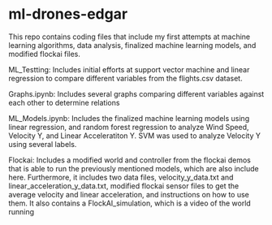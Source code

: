 # ml-drones-edgar

This repo contains coding files that include my first attempts at machine learning algorithms, data analysis, finalized machine learning models, and modified flockai files.

ML_Testting: Includes initial efforts at support vector machine and linear regression to compare different variables from the flights.csv dataset.

Graphs.ipynb: Includes several graphs comparing different variables against each other to determine relations

ML_Models.ipynb: Includes the finalized machine learning models using linear regression, and random forest regression to analyze Wind Speed, Velocity Y, and Linear Acceleratiton Y. SVM was used to analyze Velocity Y using several labels.

Flockai: Includes a modified world and controller from the flockai demos that is able to run the previously mentioned models, which are also include here. Furthermore, it includes two data files, velocity_y_data.txt and linear_acceleration_y_data.txt, modified flockai sensor files to get the average velocity and linear acceleration, and instructions on how to use them. It also contains a FlockAI_simulation, which is a video of the world running
